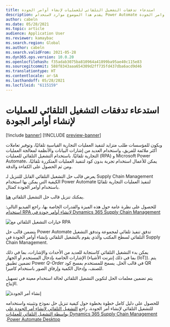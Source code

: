 ```yaml
---
title: استدعاء تدفقات التشغيل التلقائي للعمليات لإنشاء أوامر الجودة
description: يقدم هذا الموضوع موارد لاستخدام Power Automate لتنفيذ العمليات التجارية تلقائيًا، باستخدام مثال أوامر الجودة.
author: cabeln
ms.date: 05/28/2021
ms.topic: article
audience: Application User
ms.reviewer: kamaybac
ms.search.region: Global
ms.author: cabeln
ms.search.validFrom: 2021-05-28
ms.dyn365.ops.version: 10.0.20
ms.openlocfilehash: f35adab3075ba810964a41899ba95ae40c115e83
ms.sourcegitcommit: 588f8343aaa654309d2ff735fd437dba6acd9d46
ms.translationtype: HT
ms.contentlocale: ar-SA
ms.lasthandoff: 05/28/2021
ms.locfileid: "6115159"
---
```

# <a name="invoke-process-automation-flows-to-create-quality-orders"></a>استدعاء تدفقات التشغيل التلقائي للعمليات لإنشاء أوامر الجودة

[!include [banner](../includes/banner.md)]
[!INCLUDE [preview-banner](../includes/preview-banner.md)]

ويكون للمؤسسات طلب متزايد لتنفيذ العمليات التجارية القياسية تلقائيًا، وتوفير تعاملات أكثر ملائمة للفريق، واستخدام العديد من إشارات البيانات والأنظمة لمعالجة العمليات التجارية تلقائيًا. باستخدام التشغيل التلقائي للعمليات (RPA) و Microsoft Power Automate، يمكن للأعمال استخدام تجربة بدون كود لتنفيذ العمليات المتكررة تلقائيًا، ومن ثم الحصول على الكفاءة والدقة.

يعرض قالب حل التشغيل التلقائي القابل للتنزيل لـ Supply Chain Management الكيفية التي يمكن بها استخدام Power Automate لتنفيذ العمليات التجارية تلقائيًا باستخدام أوامر الجودة كمثال.

يمكنك تنزيل قالب حل التشغيل التلقائي [هنا](https://aka.ms/D365SCMQualityOrderRPASolution).

للحصول على نظرة عامة حول هذه الميزة والقدرات الخاصة بها، راجع الفيديو التالي: [استخدام RPA لإنشاء أوامر جودة في Dynamics 365 Supply Chain Management](https://www.youtube.com/watch?v=LFbzJ6-H89w)

![خيارات التشغيل التلقائي مع RPA](media/rpa-automation-options.png "خيارات التشغيل التلقائي مع RPA")

يتضمن قالب حل Power Automate تدفق تنفيذ تلقائي لمجموعة وتدفق التشغيل التلقائي لسطح المكتب والذي يقوم بالتشغيل التلقائي بإنشاء أوامر الجودة في Supply Chain Management.

يمكن بدء التشغيل التلقائي كاستجابة للعديد من الأحداث والإشارات، بما في ذلك الإشارات الخاصة بإدخال المستخدم أو الجهاز (بما في ذلك إنترنت الأشياء (IoT)). يتم تضمين تطبيق Power *Q-Order* في قالب الحل. يسمح للمستخدم بمسح كود QR للصنف، وإدخال الكمية وإرفاق الصور باستخدام كاميرا.

يتم تضمين معلمات الحل لتكوين التشغيل التلقائي لحالة استخدام معينة في تسهيل الإنتاج.

![إنشاء أمر الجودة](media/rpa-create-quality-roder.png "إنشاء أمر الجودة")

للحصول على دليل كامل خطوة بخطوة حول كيفية تنزيل حل نموذج وتثبيته واستخدامه للتشغيل التلقائي لإنشاء أمر الجودة، راجع [‬‏‫التشغيل التلقائي لإنشاء أمر الجودة على Dynamics 365 Supply Chain Management بواسطة التشغيل التلقائي للعمليات Power Automate Desktop](/power-automate/desktop-flows/dynamics365-scm-rpa).

